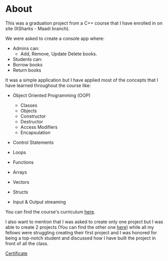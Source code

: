 # About

This was a graduation project from a C++ course that I have enrolled in on site (ItSharks - Maadi branch).

We were asked to create a console app where:

* Admins can:
  * Add, Remove, Update Delete books.
 * Students can:
 * Borrow books
* Return books

It was a simple application but I have applied most of the concepts that I have learned throughout the course like:

* Object Oriented Programming (OOP)
  * Classes
  * Objects
  * Constructor
  * Destructor
  * Access Modifiers
  * Encapsulation
  
* Control Statements
* Loops
* Functions
* Arrays
* Vectors
* Structs
* Input & Output streaming

You can find the course's curriculum [here](https://itsharks.co/c/mobile-app/course/c-plus-plus).

I also want to mention that I was asked to create only one project but I was able to create 2 projects
 (You can find the other one [here](https://github.com/HusseinSamy/Basic-Library-System-August-2021)) while 
 all my fellows were struggling creating their first project and I was honored for being a top-notch student 
 and discussed how I have built the project in front of all the class.

[Certificate](https://drive.google.com/file/d/1a_9aw045SCsSzfFTMgootj09EuZTcqeO/view?usp=sharing)
